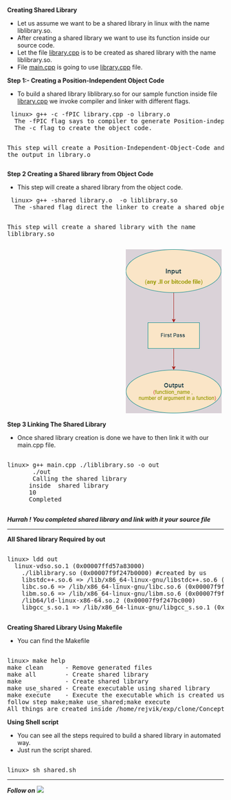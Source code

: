**Creating Shared Library**
- Let us assume we want to be a shared library in linux with the name liblibrary.so.
- After creating a shared library we want to use its function inside our source code.
- Let the file [library.cpp](https://github.com/aabhinavg/Concept/tree/main/Shared/library.cpp) is to 
  be created as shared library with the name liblibrary.so.
- File [main.cpp](https://github.com/aabhinavg/Concept/tree/main/Shared/main.cpp) is going to use [library.cpp](https://github.com/aabhinavg/Concept/tree/main/Shared/library.cpp) file.


**Step 1:- Creating a Position-Independent Object Code**
- To build a shared library liblibrary.so for our sample function inside file [library.cpp](https://github.com/aabhinavg/Concept/tree/main/Shared/library.cpp) we invoke compiler and linker with different flags.
<div class="highlight-c notranslate"><div class="highlight"><pre><span></span><span class="cp"> linux> g++ -c -fPIC library.cpp -o library.o
  The -fPIC flag says to compiler to generate Position-independent-Code 
  The -c flag to create the object code.
  
  This step will create a Position-Independent-Object-Code and store the output in library.o</pre></span>

**Step 2 Creating a Shared library from Object Code**
- This step will create a shared library from the object code.
<div class="highlight-c notranslate"><div class="highlight"><pre><span></span><span class="cp"> linux> g++ -shared library.o  -o liblibrary.so
  The -shared flag direct the linker to create a shared object file.We will link it to our main.cpp file 
  
  This step will create a shared library with the name liblibrary.so</pre></span>


&nbsp;&nbsp;&nbsp;&nbsp;&nbsp;&nbsp;&nbsp;&nbsp;&nbsp;&nbsp;&nbsp;&nbsp;&nbsp;&nbsp;&nbsp;&nbsp;&nbsp;&nbsp;&nbsp;&nbsp;&nbsp;&nbsp;&nbsp;&nbsp;&nbsp;&nbsp;&nbsp;&nbsp;&nbsp;&nbsp;&nbsp;&nbsp;&nbsp;&nbsp;&nbsp;&nbsp;&nbsp;&nbsp;&nbsp;&nbsp;&nbsp;&nbsp;&nbsp;&nbsp;&nbsp;&nbsp;&nbsp;&nbsp;&nbsp;&nbsp;&nbsp;&nbsp;&nbsp;&nbsp;&nbsp;&nbsp;&nbsp;&nbsp;&nbsp;&nbsp;&nbsp;&nbsp;&nbsp;&nbsp;&nbsp;&nbsp;&nbsp;&nbsp;&nbsp; ![Input_Output](https://github.com/aabhinavg/LLVM_Passes/blob/main/1stPass/llvm_first_pass.png)




**Step 3 Linking The Shared Library**
- Once shared library creation is done we have to then link it with our main.cpp file.

<div class="highlight-c notranslate"><div class="highlight"><pre><span></span><span class="cp">
linux> g++ main.cpp ./liblibrary.so -o out
       ./out
       Calling the shared library
      inside  shared library
      10
      Completed
      </pre></span>
      
***Hurrah ! You completed shared library and link with it your source file***

____________________________________________________________________________________________________

**All Shared library Required by out**
<div class="highlight-c notranslate"><div class="highlight"><pre><span></span><span class="cp">
linux> ldd out
  linux-vdso.so.1 (0x00007ffd57a83000)
	./liblibrary.so (0x00007f9f247b0000) #created by us
	libstdc++.so.6 => /lib/x86_64-linux-gnu/libstdc++.so.6 (0x00007f9f24577000)
	libc.so.6 => /lib/x86_64-linux-gnu/libc.so.6 (0x00007f9f2434f000)
	libm.so.6 => /lib/x86_64-linux-gnu/libm.so.6 (0x00007f9f24268000)
	/lib64/ld-linux-x86-64.so.2 (0x00007f9f247bc000)
	libgcc_s.so.1 => /lib/x86_64-linux-gnu/libgcc_s.so.1 (0x00007f9f24248000)
    </pre></span>

  
**Creating Shared Library Using Makefile**
- You can find the Makefile
<div class="highlight-c notranslate"><div class="highlight"><pre><span></span><span class="cp">
linux> make help
make clean      - Remove generated files
make all        - Create shared library
make            - Create shared library
make use_shared - Create executable using shared library
make execute    - Execute the executable which is created using shared library
follow step make;make use_shared;make execute
All things are created inside /home/rejvik/exp/clone/Concept/Shared/binaries</pre></span>

**Using Shell script**
- You can see all the steps required to build a shared library in automated way.
- Just run the script shared.
<div class="highlight-c notranslate"><div class="highlight"><pre><span></span><span class="cp">
linux> sh shared.sh</pre></span>

___________________________________________________________________

*****Follow on*****
[<img src="https://img.shields.io/badge/LinkedIn-0077B5?style=for-the-badge&logo=linkedin&logoColor=white">](https://www.linkedin.com/in/abhinav-tiwari-040894148)
 








